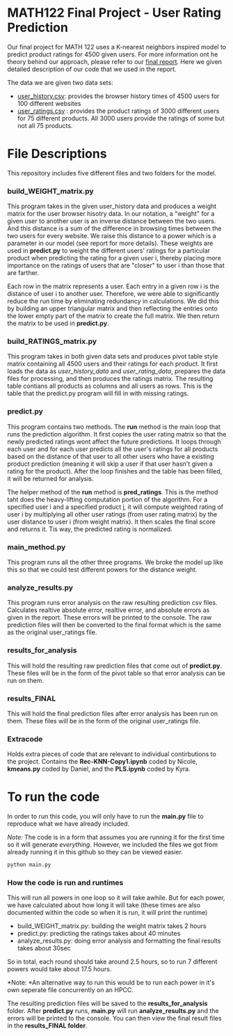 # MATH122 Final Project - User Rating Prediction

Our final project for MATH 122 uses a K-nearest neighbors inspired model to predict product ratings for 4500 given users. For more information ont he theory behind our approach, please refer to our [final report](https://docs.google.com/document/d/1zeOJMtTpI13Hz6NleexRDa9FsI-tDtqm8mNVLc6mO4g/edit?usp=sharing). Here we given detailed description of our code that we used in the report.

The data we are given two data sets: 
- [user_history.csv](https://c569257608da4dcaafbc-my.sharepoint.com/:x:/g/personal/kyrarivest_brandeis_edu/ESnHmQiYEqtEuUTzZBAM9aMBa4lJ11yGAOXs3PN4rxFfKg?e=WGI6ZD): provides the browser history times of 4500 users for 100 different websites
- [user_ratings.csv](https://c569257608da4dcaafbc-my.sharepoint.com/:x:/g/personal/kyrarivest_brandeis_edu/Edf-Cftx1QBEg4nT0CrTVMABGhJfDwSN6SKW3Vd9Yry8RA?e=faePVb) : provides the product ratings of 3000 different users for 75 different products. All 3000 users provide the ratings of some but not all 75 products.

# File Descriptions

This repository includes five different files and two folders for the model.

### build_WEIGHT_matrix.py
This program takes in the given user_history data and produces a weight matrix for the user browser hisotry data. In our notation, a "weight" for a given user to another user is an inverse distance between the two users. And this distance is a sum of the difference in browsing times between the two users for every website. We raise this distance to a power which is a parameter in our model (see report for more details). These weights are used in **predict.py** to weight the different users' ratings for a particular product when predicting the rating for a given user i, thereby placing more importance on the ratings of users that are "closer" to user i than those that are farther.

Each row in the matrix represents a user. Each entry in a given row i is the distance of user i to another user. Therefore, we were able to significantly reduce the run time by eliminating redundancy in calculations. We did this by building an upper triangular matrix and then reflecting the entries onto the lower empty part of the matrix to create the full matrix. We then return the matrix to be used in **predict.py**.


### build_RATINGS_matrix.py
This program takes in both given data sets and produces pivot table style matrix containing all 4500 users and their ratings for each product. It first loads the data as *user_history_data* and *user_rating_data*, prepares the data files for processing, and then produces the ratings matrix. The resulting table contians all products as columns and all users as rows. This is the table that the predict.py program will fill in with missing ratings.

### predict.py
This program contains two methods. The **run** method is the main loop that runs the prediction algorithm. It first copies the user rating matrix so that the newly predicted ratings wont affect the future predictions. It loops through each user and for each user predicts all the user's ratings for all products based on the distance of that user to all other users who have a existing product prediction (meaning it will skip a user if that user hasn't given a rating for the product). After the loop finishes and the table has been filled, it will be returned for analysis.

The helper method of the **run** method is **pred_ratings**. This is the method taht does the heavy-lifting computation portion of the algorithm. For a specified user i and a specified product j, it will compute weighted rating of user i by multiplying all other user ratings (from user rating matrix) by the user distance to user i (from weight matrix). It then scales the final score and returns it. Tis way, the predicted rating is normalized.

### main_method.py
This program runs all the other three programs. We broke the model up like this so that we could test different powers for the distance weight. 

### analyze_results.py
This program runs error analysis on the raw resulting prediction csv files. Calculates realtive absolute error, realtive error, and absolute errors as given in the report. These errors will be printed to the console. The raw prediction files will then be converted to the final format which is the same as the original user_ratings file.

### results_for_analysis
This will hold the resulting raw prediction files that come out of **predict.py**. These files will be in the form of the pivot table so that error analysis can be run on them.

### results_FINAL
This will hold the final prediction files after error analysis has been run on them. These files will be in the form of the original user_ratings file.

### Extracode
Holds extra pieces of code that are relevant to individual contirbutions to the project. Contains the **Rec-KNN-Copy1.ipynb** coded by Nicole, **kmeans.py** coded by Daniel, and the **PLS.ipynb** coded by Kyra.

# To run the code
In order to run this code, you will only have to run the **main.py** file to reproduce what we have already included.

*Note:* The code is in a form that assumes you are running it for the first time so it will generate *everything*. However, we included the files we got from already running it in this github so they can be viewed easier.

```python
python main.py
```

### How the code is run and runtimes
This will run all powers in one loop so it will take awhile. But for each power, we have calculated about how long it will take (these times are also documented within the code so when it is run, it will print the runtime)

- build_WEIGHT_matrix.py: building the weight matrix takes 2 hours
- predict.py: predicting the ratings takes about 40 minutes
- analyze_results.py: doing error analysis and formatting the final results takes about 30sec

So in total, each round should take around 2.5 hours, so to run 7 different powers would take about 17.5 hours.

*Note: *An alternative way to run this would be to run each power in it's own seperate file concurrently on an HPCC.

The resulting prediction files will be saved to the **results_for_analysis** folder. After **predict.py** runs, **main.py** will run **analyze_results.py** and the errors will be printed to the console. You can then view the final result files in the **results_FINAL folder**.
